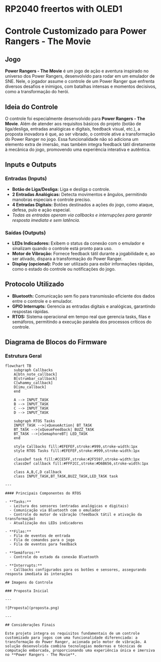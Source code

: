 # RP2040 freertos with OLED1

# Controle Customizado para Power Rangers - The Movie

## Jogo

**Power Rangers - The Movie** é um jogo de ação e aventura inspirado no universo dos Power Rangers, desenvolvido para rodar em um emulador de SNE. Nele, o jogador assume o controle de um Power Ranger que enfrenta diversos desafios e inimigos, com batalhas intensas e momentos decisivos, como a transformação do herói.

## Ideia do Controle

O controle foi especialmente desenvolvido para **Power Rangers - The Movie**. Além de atender aos requisitos básicos do projeto (botão de liga/desliga, entradas analógicas e digitais, feedback visual, etc.), a proposta inovadora é que, ao ser vibrado, o controle ative a transformação do Power Ranger no jogo. Essa funcionalidade não só adiciona um elemento extra de imersão, mas também integra feedback tátil diretamente à mecânica do jogo, promovendo uma experiência interativa e autêntica.

## Inputs e Outputs

### Entradas (Inputs)
- **Botão de Liga/Desliga:** Liga e desliga o controle.
- **2 Entradas Analógicas:** Detecta movimentos e ângulos, permitindo manobras especiais e controle preciso.
- **4 Entradas Digitais:** Botões destinados a ações do jogo, como ataque, defesa, pulo e ação especial.
- *Todas as entradas operam via callbacks e interrupções para garantir resposta imediata e sem latência.*

### Saídas (Outputs)
- **LEDs Indicadores:** Exibem o status da conexão com o emulador e sinalizam quando o controle está pronto para uso.
- **Motor de Vibração:** Fornece feedback tátil durante a jogabilidade e, ao ser ativado, dispara a transformação do Power Ranger.
- **Display (opcional):** Pode ser utilizado para exibir informações rápidas, como o estado do controle ou notificações do jogo.

## Protocolo Utilizado

- **Bluetooth:** Comunicação sem fio para transmissão eficiente dos dados entre o controle e o emulador.
- **GPIO Interrupts:** Gerencia as entradas digitais e analógicas, garantindo respostas rápidas.
- **RTOS:** Sistema operacional em tempo real que gerencia tasks, filas e semáforos, permitindo a execução paralela dos processos críticos do controle.

## Diagrama de Blocos do Firmware

### Estrutura Geral

```mermaid
flowchart TB
    subgraph Callbacks
    A[btn_note_callback]
    B[strumbar_callback]
    C[whammy_callback]
    D[imu_callback]
    end

    A --> INPUT_TASK
    B --> INPUT_TASK
    C --> INPUT_TASK
    D --> INPUT_TASK

    subgraph RTOS Tasks
    INPUT_TASK -->|xQueueAction| BT_TASK
    BT_TASK -->|xQueueFeedback| BUZZ_TASK
    BT_TASK -->|xSemaphoreBT| LED_TASK
    end

    style Callbacks fill:#EFEFEF,stroke:#999,stroke-width:1px
    style RTOS Tasks fill:#EFEFEF,stroke:#999,stroke-width:1px

    classDef task fill:#CCE5FF,stroke:#2F5597,stroke-width:1px
    classDef callback fill:#FFF2CC,stroke:#D6B656,stroke-width:1px

    class A,B,C,D callback
    class INPUT_TASK,BT_TASK,BUZZ_TASK,LED_TASK task

---

#### Principais Componentes do RTOS

- **Tasks:**
  - Leitura dos sensores (entradas analógicas e digitais)
  - Comunicação via Bluetooth com o emulador
  - Controle do motor de vibração (feedback tátil e ativação da transformação)
  - Atualização dos LEDs indicadores

- **Filas:**
  - Fila de eventos de entrada
  - Fila de comandos para o jogo
  - Fila de eventos para feedback

- **Semáforos:**
  - Controle do estado da conexão Bluetooth

- **Interrupts:**
  - Callbacks configurados para os botões e sensores, assegurando resposta imediata às interações

## Imagens do Controle

### Proposta Inicial

---

![Proposta](proposta.png)

---

## Considerações Finais

Este projeto integra os requisitos fundamentais de um controle customizado para jogos com uma funcionalidade diferenciada: a transformação do Power Ranger, acionada pelo motor de vibração. A solução desenvolvida combina tecnologias modernas e técnicas de computação embarcada, proporcionando uma experiência única e imersiva no **Power Rangers - The Movie**.
